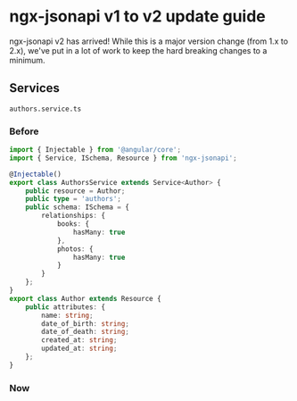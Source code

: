 # ngx-jsonapi v1 to v2 update guide

ngx-jsonapi v2 has arrived! While this is a major version change (from 1.x to 2.x), we've put in a lot of work to keep the hard breaking changes to a minimum.

## Services

`authors.service.ts`

### Before

```typescript
import { Injectable } from '@angular/core';
import { Service, ISchema, Resource } from 'ngx-jsonapi';

@Injectable()
export class AuthorsService extends Service<Author> {
    public resource = Author;
    public type = 'authors';
    public schema: ISchema = {
        relationships: {
            books: {
                hasMany: true
            },
            photos: {
                hasMany: true
            }
        }
    };
}
export class Author extends Resource {
    public attributes: {
        name: string;
        date_of_birth: string;
        date_of_death: string;
        created_at: string;
        updated_at: string;
    };
}
```

### Now

```typescript
```
